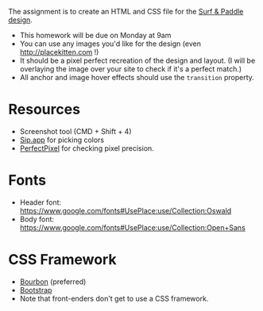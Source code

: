The assignment is to create an HTML and CSS file for the [Surf & Paddle design](surf-and-paddle.png).
- This homework will be due on Monday at 9am
- You can use any images you'd like for the design (even http://placekitten.com !)
- It should be a pixel perfect recreation of the design and layout. (I will be overlaying the image over your site to check if it's a perfect match.)
- All anchor and image hover effects should use the `transition` property.

# Resources
- Screenshot tool (CMD + Shift + 4)
- [Sip.app](https://itunes.apple.com/us/app/sip/id507257563?mt=12) for picking colors
- [PerfectPixel](http://www.welldonecode.com/perfectpixel/) for checking pixel precision.

# Fonts
- Header font: https://www.google.com/fonts#UsePlace:use/Collection:Oswald
- Body font: https://www.google.com/fonts#UsePlace:use/Collection:Open+Sans

# CSS Framework
- [Bourbon](http://bourbon.io) (preferred)
- [Bootstrap](http://getbootstrap.com)
- Note that front-enders don't get to use a CSS framework.
